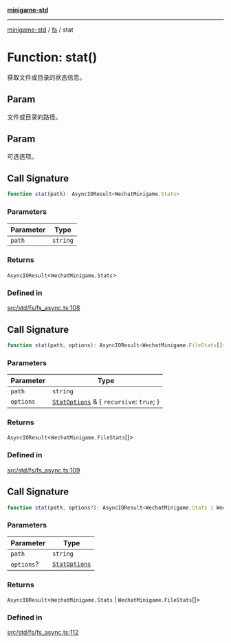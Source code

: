 [**minigame-std**](../../../README.md)

***

[minigame-std](../../../README.md) / [fs](../README.md) / stat

# Function: stat()

获取文件或目录的状态信息。

## Param

文件或目录的路径。

## Param

可选选项。

## Call Signature

```ts
function stat(path): AsyncIOResult<WechatMinigame.Stats>
```

### Parameters

| Parameter | Type |
| ------ | ------ |
| `path` | `string` |

### Returns

`AsyncIOResult`\<`WechatMinigame.Stats`\>

### Defined in

[src/std/fs/fs\_async.ts:108](https://github.com/JiangJie/minigame-std/blob/ddafbfd7359780ec38a81aeff021a80d33e07eb0/src/std/fs/fs_async.ts#L108)

## Call Signature

```ts
function stat(path, options): AsyncIOResult<WechatMinigame.FileStats[]>
```

### Parameters

| Parameter | Type |
| ------ | ------ |
| `path` | `string` |
| `options` | [`StatOptions`](../interfaces/StatOptions.md) & \{ `recursive`: `true`; \} |

### Returns

`AsyncIOResult`\<`WechatMinigame.FileStats`[]\>

### Defined in

[src/std/fs/fs\_async.ts:109](https://github.com/JiangJie/minigame-std/blob/ddafbfd7359780ec38a81aeff021a80d33e07eb0/src/std/fs/fs_async.ts#L109)

## Call Signature

```ts
function stat(path, options?): AsyncIOResult<WechatMinigame.Stats | WechatMinigame.FileStats[]>
```

### Parameters

| Parameter | Type |
| ------ | ------ |
| `path` | `string` |
| `options`? | [`StatOptions`](../interfaces/StatOptions.md) |

### Returns

`AsyncIOResult`\<`WechatMinigame.Stats` \| `WechatMinigame.FileStats`[]\>

### Defined in

[src/std/fs/fs\_async.ts:112](https://github.com/JiangJie/minigame-std/blob/ddafbfd7359780ec38a81aeff021a80d33e07eb0/src/std/fs/fs_async.ts#L112)
